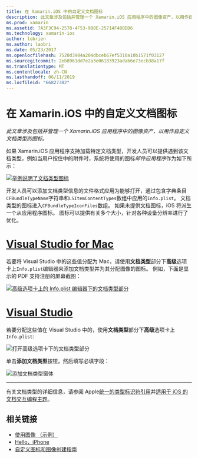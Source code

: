 ```yaml
---
title: 在 Xamarin.iOS 中的自定义文档图标
description: 此文章涉及包括并管理一个 Xamarin.iOS 应用程序中的图像资产，以用作自定义文档类型的图标。
ms.prod: xamarin
ms.assetid: 7A3F3C94-2578-4F53-9B8E-25714F48BDD6
ms.technology: xamarin-ios
author: lobrien
ms.author: laobri
ms.date: 05/23/2017
ms.openlocfilehash: 7520d3984a204dbceb67ef5310a10b1571f03127
ms.sourcegitcommit: 2eb8961dd7e2a3e06183923adab6e73ecb38a17f
ms.translationtype: MT
ms.contentlocale: zh-CN
ms.lasthandoff: 06/11/2019
ms.locfileid: "66827382"
---
```

# <a name="custom-document-icons-in-xamarinios"></a>在 Xamarin.iOS 中的自定义文档图标

_此文章涉及包括并管理一个 Xamarin.iOS 应用程序中的图像资产，以用作自定义文档类型的图标。_

如果 Xamarin.iOS 应用程序支持加载特定文档类型，开发人员可以提供遇到该文档类型，例如当用户按住中的附件时，系统将使用的图标*邮件应用程序*作为如下所示：

 [![](custom-document-types-images/17.png "举例说明了文档类型图标")](custom-document-types-images/17.png#lightbox)

开发人员可以添加文档类型信息的文件格式应用为能够打开，通过包含字典条目`CFBundleTypeName`字符串和`LSItemContentTypes`数组中应用的`Info.plist`。 文档类型的图标进入`CFBundleTypeIconFiles`数组。 如果未提供文档图标，iOS 将派生一个从应用程序图标。
图标可以提供有关多个大小，针对各种设备分辨率进行了优化。 

# <a name="visual-studio-for-mactabmacos"></a>[Visual Studio for Mac](#tab/macos)

若要将 Visual Studio 中的这些值分配为 Mac，请使用**文档类型**部分下**高级**选项卡上`Info.plist`编辑器来添加文档类型并为其分配图像的图标。 例如，下面是显示的 PDF 支持注册的屏幕截图：

 [![](custom-document-types-images/18.png "高级选项卡上的 Info.plist 编辑器下的文档类型部分")](custom-document-types-images/18.png#lightbox)
 
# <a name="visual-studiotabwindows"></a>[Visual Studio](#tab/windows)

若要分配这些值在 Visual Studio 中的，使用**文档类型**部分下**高级**选项卡上`Info.plist`:

 ![](custom-document-types-images/doc01w.png "打开高级选项卡下的文档类型部分")

单击**添加文档类型**按钮，然后填写必填字段：

![](custom-document-types-images/doc02w.png "添加文档类型窗体")

-----


有关文档类型的详细信息，请参阅 Apple[统一的类型标识符引用](https://developer.apple.com/library/ios/#documentation/Miscellaneous/Reference/UTIRef/Articles/System-DeclaredUniformTypeIdentifiers.html)并[适用于 iOS 的文档交互编程主题](https://developer.apple.com/library/ios/#documentation/FileManagement/Conceptual/DocumentInteraction_TopicsForIOS/Introduction/Introduction.html)。


## <a name="related-links"></a>相关链接

- [使用图像 （示例）](https://developer.xamarin.com/samples/monotouch/WorkingWithImages/)
- [Hello，iPhone](~/ios/get-started/hello-ios/index.md)
- [自定义图标和图像创建指南](https://developer.apple.com/library/ios/#documentation/UserExperience/Conceptual/MobileHIG/IconsImages/IconsImages.html)
